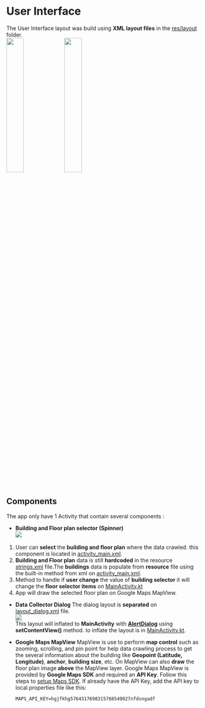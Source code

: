 # User Interface
The User Interface layout was build using **XML layout files** in the [res/layout](https://github.com/danangwijaya750/Mobile_RSSI_Crawler/tree/main/app/src/main/res/layout) folder.\
<img src="https://i.imgur.com/uuIkR0d.png" width="30%"><img src="https://i.imgur.com/hhngQj5.png" width="30%">


## Components
The app only have 1 Activity that contain several components :
- **Building and Floor plan selector (Spinner)**\
  ![](https://i.imgur.com/7gA2iAn.png)
1. User can **select** the **building and floor plan** where the data crawled. this component is located in [activity_main.xml](https://github.com/danangwijaya750/Mobile_RSSI_Crawler/blob/main/app/src/main/res/layout/activity_main.xml#L21).
2. **Building and Floor plan** data is still **hardcoded** in the resource [strings.xml](https://github.com/danangwijaya750/Mobile_RSSI_Crawler/blob/main/app/src/main/res/values/strings.xml#L14) file.The **buildings** data is populate from **resource** file using the built-in method from xml on [activity_main.xml](https://github.com/danangwijaya750/Mobile_RSSI_Crawler/blob/main/app/src/main/res/layout/activity_main.xml#L36).
3. Method to handle if **user change** the value of **building selector** it will change the **floor selector items** on [MainActivity.kt](https://github.com/danangwijaya750/Mobile_RSSI_Crawler/blob/main/app/src/main/java/com/dngwjy/datasetcollector/MainActivity.kt#L92)
4. App will draw the selected floor plan on Google Maps MapView.

- **Data Collector Dialog**
  The dialog layout is **separated** on [layout_dialog.xml](https://github.com/danangwijaya750/Mobile_RSSI_Crawler/blob/main/app/src/main/res/layout/layout_dialog.xml) file.\
  ![](https://i.imgur.com/3XM2iIX.png) \
  This layout will inflated to **MainActivity** with [**AlertDialog**](https://developer.android.com/reference/android/app/AlertDialog) using **setContentView()** method. to inflate the layout is in [MainActivity.kt](https://github.com/danangwijaya750/Mobile_RSSI_Crawler/blob/main/app/src/main/java/com/dngwjy/datasetcollector/MainActivity.kt#L349).

- **Google Maps MapView**
  MapView is use to perform **map control** such as zooming, scrolling, and pin point for help data crawling process to get the several information about the building like **Geopoint (Latitude, Longitude)**, **anchor**, **building size**, etc. On MapView can also **draw** the floor plan image **above** the MapView layer.
  Google Maps MapView is provided by **Google Maps SDK** and required an **API Key**.
  Follow this steps to [setup Maps SDK](https://developers.google.com/maps/documentation/android-sdk/start). If already have the API Key, add the API key to local.properties file like this:
    ```
    MAPS_API_KEY=hgjfkhg5764317698315768549027nfdsngadf
    ```
 


